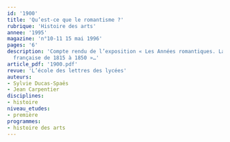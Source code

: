 ```yaml
---
id: '1900'
title: 'Qu’est-ce que le romantisme ?'
rubrique: 'Histoire des arts'
annee: '1995'
magazine: 'n°10-11 15 mai 1996'
pages: '6'
description: 'Compte rendu de l’exposition « Les Années romantiques. La peinture
  française de 1815 à 1850 »…'
article_pdf: '1900.pdf'
revue: 'L’école des lettres des lycées'
auteurs:
- Sylvie Ducas-Spaës
- Jean Carpentier
disciplines:
- histoire
niveau_etudes:
- première
programmes:
- histoire des arts
---
```

